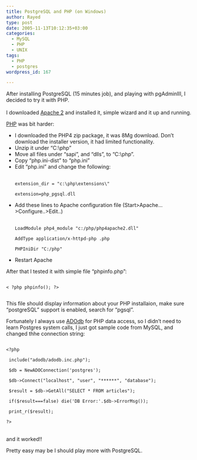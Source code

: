 ```yaml
---
title: PostgreSQL and PHP (on Windows)
author: Rayed
type: post
date: 2005-11-13T10:12:35+03:00
categories:
  - MySQL
  - PHP
  - UNIX
tags:
  - PHP
  - postgres
wordpress_id: 167

---
```

<p>After installing PostgreSQL (15 minutes job), and playing with pgAdminIII, I decided to try it with PHP.<br />
<!--more--><br />
I downloaded <a href="http://httpd.apache.org/">Apache 2</a> and installed it, simple wizard and it up and running.</p>
<p><a href="http://www.php.net/">PHP</a> was bit harder:</p>
<ul>
<li>I downloaded the PHP4 zip package, it was 8Mg download. Don&#8217;t download the installer version, it had limited functionality.</li>
<li>Unzip it under &#8220;C:\php&#8221;</li>
<li>Move all files under &#8220;sapi&#8221;, and &#8220;dlls&#8221;, to &#8220;C:\php&#8221;.</li>
<li>Copy &#8220;php.ini-dist&#8221; to &#8220;php.ini&#8221;</li>
<li>Edit &#8220;php.ini&#8221; and change the following:<br />
<code><br />
extension_dir = "c:\php\extensions\"<br />
extension=php_pgsql.dll<br />
</code>
</li>
<li>Add these lines to Apache configuration file (Start>Apache&#8230;>Configure..>Edit..)<br />
<code><br />
LoadModule php4_module "c:/php/php4apache2.dll"<br />
AddType application/x-httpd-php .php<br />
PHPIniDir "C:/php"<br />
</code>
</li>
<li>Restart Apache</li>
</ul>
<p>After that I tested it with simple file &#8220;phpinfo.php&#8221;:<br />
<code><br />
< ?php phpinfo(); ?><br />
</code></p>
<p>This file should display information about your PHP installaion, make sure &#8220;postgreSQL&#8221; support is enabled, search for &#8220;pgsql&#8221;.</p>
<p>Fortunately I always use <a href="http://adodb.sourceforge.net/">ADOdb</a> for PHP data access, so I didn&#8217;t need to learn Postgres system calls, I just got sample code from MySQL, and changed thhe connection string:<br />
<code><br />
&lt;?php<br />
 include("adodb/adodb.inc.php");<br />
 $db = NewADOConnection('postgres');<br />
 $db->Connect("localhost", "user", "******", "database");<br />
 $result = $db->GetAll("SELECT * FROM articles");<br />
 if($result===false) die('DB Error:'.$db->ErrorMsg());<br />
 print_r($result);<br />
?&gt;<br />
</code><br />
and it worked!!</p>
<p>Pretty easy may be I should play more with PostgreSQL.</p>
